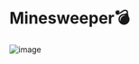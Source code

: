 # Minesweeper💣
![image](https://user-images.githubusercontent.com/89912205/175789718-df9f714c-4876-4033-8987-9d4fe801dd5f.png)
